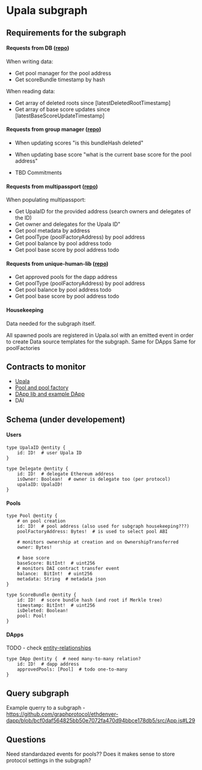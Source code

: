 # Upala subgraph

## Requirements for the subgraph

#### Requests from DB ([repo](https://github.com/upala-digital-identity/db))

When writing data:
- Get pool manager for the pool address
- Get scoreBundle timestamp by hash

When reading data:
- Get array of deleted roots since [latestDeletedRootTimestamp]
- Get array of base score updates since [latestBaseScoreUpdateTimestamp]

#### Requests from group manager ([repo](https://github.com/upala-digital-identity/group-manager))
- When updating scores "is this bundleHash deleted"
- When updating base score "what is the current base score for the pool address"

- TBD Commitments

#### Requests from multipassport ([repo](https://github.com/upala-digital-identity/multipassport))
When populating multipassport:
- Get UpalaID for the provided address (search owners and delegates of the ID)
- Get owner and delegates for the Upala ID"
- Get pool metadata by address
- Get poolType (poolFactoryAddress) by pool address
- Get pool balance by pool address todo
- Get pool base score by pool address todo 

#### Requests from unique-human-lib ([repo](https://github.com/upala-digital-identity/unique-human-lib))
- Get approved pools for the dapp address
- Get poolType (poolFactoryAddress) by pool address
- Get pool balance by pool address todo
- Get pool base score by pool address todo 

#### Housekeeping
Data needed for the subgraph itself.

All spawned pools are registered in Upala.sol with an emitted event in order to create Data source templates for the subgraph.
Same for DApps
Same for poolFactories

## Contracts to monitor
- [Upala](https://github.com/upala-digital-identity/upala/blob/master/contracts/protocol/upala.sol)
- [Pool and pool factory](https://github.com/upala-digital-identity/upala/blob/master/contracts/pools/signed-scores-pool.sol)
- [DApp lib and example DApp](https://github.com/upala-digital-identity/upala/blob/master/contracts/mockups/dapp.sol)
- DAI 

## Schema (under developement)

#### Users 

    type UpalaID @entity {
        id: ID!  # user Upala ID
    }

    type Delegate @entity {
        id: ID!  # delegate Ethereum address
        isOwner: Boolean!  # owner is delegate too (per protocol)
        upalaID: UpalaID!
    }

#### Pools 

    type Pool @entity {
        # on pool creation
        id: ID!  # pool address (also used for subgraph housekeeping???)
        poolFactoryAddress: Bytes!  # is used to select pool ABI
        
        # monitors ownership at creation and on OwnershipTransferred
        owner: Bytes!
        
        # base score
        baseScore: BitInt!  # uint256
        # monitors DAI contract transfer event
        balance:  BitInt!  # uint256
        metadata: String  # metadata json
    }

    type ScoreBundle @entity {
        id: ID!  # score bundle hash (and root if Merkle tree)
        timestamp: BitInt!  # uint256
        isDeleted: Boolean!
        pool: Pool!
    }

#### DApps 

TODO - check [entity-relationships](https://thegraph.com/docs/developer/create-subgraph-hosted#entity-relationships)

    type DApp @entity {  # need many-to-many relation?
        id: ID!  # dapp address
        approvedPools: [Pool]  # todo one-to-many
    }

## Query subgraph

Example querry to a subgraph - https://github.com/graphprotocol/ethdenver-dapp/blob/bcf0daf564825bb50e7072fa470d94bbce178db5/src/App.js#L29

## Questions 

Need standardazed events for pools??
Does it makes sense to store protocol settings in the subgraph?